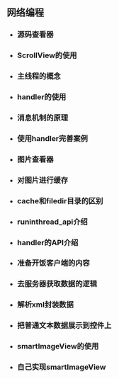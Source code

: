 ## 网络编程

* ### 源码查看器
* ### ScrollView的使用
* ### 主线程的概念
* ### handler的使用
* ### 消息机制的原理
* ### 使用handler完善案例
* ### 图片查看器
* ### 对图片进行缓存
* ### cache和filedir目录的区别
* ### runinthread\_api介绍
* ### handler的API介绍
* ### 准备开饭客户端的内容
* ### 去服务器获取数据的逻辑
* ### 解析xml封装数据
* ### 把普通文本数据展示到控件上
* ### smartImageView的使用
* ### 自己实现smartImageView



